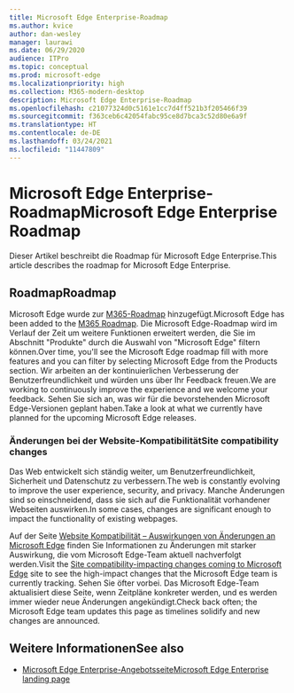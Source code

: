 ```yaml
---
title: Microsoft Edge Enterprise-Roadmap
ms.author: kvice
author: dan-wesley
manager: laurawi
ms.date: 06/29/2020
audience: ITPro
ms.topic: conceptual
ms.prod: microsoft-edge
ms.localizationpriority: high
ms.collection: M365-modern-desktop
description: Microsoft Edge Enterprise-Roadmap
ms.openlocfilehash: c21077324d0c5161e1cc7d4ff521b3f205466f39
ms.sourcegitcommit: f363ceb6c42054fabc95ce8d7bca3c52d80e6a9f
ms.translationtype: HT
ms.contentlocale: de-DE
ms.lasthandoff: 03/24/2021
ms.locfileid: "11447809"
---
```

# <a name="microsoft-edge-enterprise-roadmap"></a><span data-ttu-id="ba1b7-103">Microsoft Edge Enterprise-Roadmap</span><span class="sxs-lookup"><span data-stu-id="ba1b7-103">Microsoft Edge Enterprise Roadmap</span></span>

<span data-ttu-id="ba1b7-104">Dieser Artikel beschreibt die Roadmap für Microsoft Edge Enterprise.</span><span class="sxs-lookup"><span data-stu-id="ba1b7-104">This article describes the roadmap for Microsoft Edge Enterprise.</span></span>

## <a name="roadmap"></a><span data-ttu-id="ba1b7-105">Roadmap</span><span class="sxs-lookup"><span data-stu-id="ba1b7-105">Roadmap</span></span>

<span data-ttu-id="ba1b7-106">Microsoft Edge wurde zur [M365-Roadmap](https://www.microsoft.com/microsoft-365/roadmap?filters=&searchterms=Microsoft%2CEdge) hinzugefügt.</span><span class="sxs-lookup"><span data-stu-id="ba1b7-106">Microsoft Edge has been added to the [M365 Roadmap](https://www.microsoft.com/microsoft-365/roadmap?filters=&searchterms=Microsoft%2CEdge).</span></span> <span data-ttu-id="ba1b7-107">Die Microsoft Edge-Roadmap wird im Verlauf der Zeit um weitere Funktionen erweitert werden, die Sie im Abschnitt "Produkte" durch die Auswahl von "Microsoft Edge" filtern können.</span><span class="sxs-lookup"><span data-stu-id="ba1b7-107">Over time, you'll see the Microsoft Edge roadmap fill with more features and you can filter by selecting Microsoft Edge from the Products section.</span></span> <span data-ttu-id="ba1b7-108">Wir arbeiten an der kontinuierlichen Verbesserung der Benutzerfreundlichkeit und würden uns über Ihr Feedback freuen.</span><span class="sxs-lookup"><span data-stu-id="ba1b7-108">We are working to continuously improve the experience and we welcome your feedback.</span></span> <span data-ttu-id="ba1b7-109">Sehen Sie sich an, was wir für die bevorstehenden Microsoft Edge-Versionen geplant haben.</span><span class="sxs-lookup"><span data-stu-id="ba1b7-109">Take a look at what we currently have planned for the upcoming Microsoft Edge releases.</span></span> 

### <a name="site-compatibility-changes"></a><span data-ttu-id="ba1b7-110">Änderungen bei der Website-Kompatibilität</span><span class="sxs-lookup"><span data-stu-id="ba1b7-110">Site compatibility changes</span></span>

<span data-ttu-id="ba1b7-111">Das Web entwickelt sich ständig weiter, um Benutzerfreundlichkeit, Sicherheit und Datenschutz zu verbessern.</span><span class="sxs-lookup"><span data-stu-id="ba1b7-111">The web is constantly evolving to improve the user experience, security, and privacy.</span></span> <span data-ttu-id="ba1b7-112">Manche Änderungen sind so einschneidend, dass sie sich auf die Funktionalität vorhandener Webseiten auswirken.</span><span class="sxs-lookup"><span data-stu-id="ba1b7-112">In some cases, changes are significant enough to impact the functionality of existing webpages.</span></span>

<span data-ttu-id="ba1b7-113">Auf der Seite [Website Kompatibilität – Auswirkungen von Änderungen an Microsoft Edge](/microsoft-edge/web-platform/site-impacting-changes) finden Sie Informationen zu Änderungen mit starker Auswirkung, die vom Microsoft Edge-Team aktuell nachverfolgt werden.</span><span class="sxs-lookup"><span data-stu-id="ba1b7-113">Visit the [Site compatibility-impacting changes coming to Microsoft Edge](/microsoft-edge/web-platform/site-impacting-changes) site to see the high-impact changes that the Microsoft Edge team is currently tracking.</span></span> <span data-ttu-id="ba1b7-114">Sehen Sie öfter vorbei. Das Microsoft Edge-Team aktualisiert diese Seite, wenn Zeitpläne konkreter werden, und es werden immer wieder neue Änderungen angekündigt.</span><span class="sxs-lookup"><span data-stu-id="ba1b7-114">Check back often; the Microsoft Edge team updates this page as timelines solidify and new changes are announced.</span></span>

## <a name="see-also"></a><span data-ttu-id="ba1b7-115">Weitere Informationen</span><span class="sxs-lookup"><span data-stu-id="ba1b7-115">See also</span></span>

- [<span data-ttu-id="ba1b7-116">Microsoft Edge Enterprise-Angebotsseite</span><span class="sxs-lookup"><span data-stu-id="ba1b7-116">Microsoft Edge Enterprise landing page</span></span>](https://aka.ms/EdgeEnterprise)